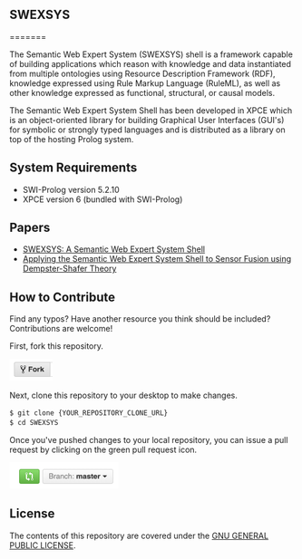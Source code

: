 ## SWEXSYS
=======

The Semantic Web Expert System (SWEXSYS) shell is a framework capable of building applications which reason with knowledge and data instantiated from multiple ontologies using Resource Description Framework (RDF), knowledge expressed using Rule Markup Language (RuleML), as well as other knowledge expressed as functional, structural, or causal models. 

The Semantic Web Expert System Shell has been developed in XPCE which is an object-oriented library for building Graphical User Interfaces (GUI's) for symbolic or strongly typed languages and is distributed as a library on top of the hosting Prolog system.


## System Requirements

- SWI-Prolog version 5.2.10
- XPCE version  6 (bundled with SWI-Prolog)

## Papers
- [SWEXSYS: A Semantic Web Expert System Shell](http://www.actapress.com/Abstract.aspx?paperId=15878)
- [Applying the Semantic Web Expert System Shell to Sensor Fusion using Dempster-Shafer Theory](https://www.google.com/url?sa=t&rct=j&q=&esrc=s&source=web&cd=1&ved=0ahUKEwj_5d2I35vMAhUB1WMKHW4xDvsQFggdMAA&url=http%3A%2F%2Fieeexplore.ieee.org%2Fxpls%2Fabs_all.jsp%3Farnumber%3D1460868&usg=AFQjCNEm9iTOIibZauLpwV3SyxEpb1v8dw&sig2=tLKN9C-M_fLZHx0Xeht_Jw&cad=rja)


## How to Contribute

Find any typos? Have another resource you think should be included? Contributions are welcome!

First, fork this repository.

![Fork Icon](images/fork-icon.png)

Next, clone this repository to your desktop to make changes.

```sh
$ git clone {YOUR_REPOSITORY_CLONE_URL}
$ cd SWEXSYS
```

Once you've pushed changes to your local repository, you can issue a pull request by clicking on the green pull request icon.

![Pull Request Icon](images/pull-request-icon.png)


## License

The contents of this repository are covered under the [GNU GENERAL PUBLIC LICENSE](License.md).


